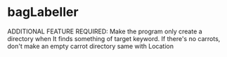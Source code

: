 # bagLabeller
ADDITIONAL FEATURE REQUIRED:
Make the program only create a directory when It finds something of target keyword. If there's no carrots, don't make an empty carrot directory
same with Location
